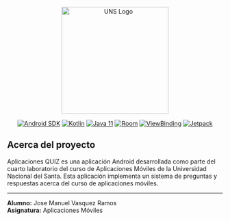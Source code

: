 <p align="center"><a href="https://www.uns.edu.pe" target="_blank"><img src="https://upload.wikimedia.org/wikipedia/commons/1/1a/Universidad_Nacional_del_Santa_Logo.png" width="250" alt="UNS Logo"></a></p>

<p align="center">
  <a href="https://developer.android.com/"><img src="https://img.shields.io/badge/Android-35-brightgreen?logo=android" alt="Android SDK"></a>
  <a href="https://kotlinlang.org/"><img src="https://img.shields.io/badge/Kotlin-1.9.20-7F52FF?logo=kotlin&logoColor=white" alt="Kotlin"></a>
  <a href="https://www.java.com/"><img src="https://img.shields.io/badge/Java-11-%23ED8B00?logo=openjdk&logoColor=white" alt="Java 11"></a>
  <a href="https://developer.android.com/training/data-storage/room"><img src="https://img.shields.io/badge/Room-✓-darkcyan?logo=sqlite&logoColor=white" alt="Room"></a>
  <a href="https://developer.android.com/topic/libraries/view-binding"><img src="https://img.shields.io/badge/ViewBinding-✓-orange" alt="ViewBinding"></a>
  <a href="https://developer.android.com/jetpack"><img src="https://img.shields.io/badge/Jetpack-✓-%234285F4" alt="Jetpack"></a>
</p>

## Acerca del proyecto
Aplicaciones QUIZ es una aplicación Android desarrollada como parte del cuarto laboratorio del curso de Aplicaciones Móviles de la Universidad Nacional del Santa. Esta aplicación implementa un sistema de preguntas y respuestas acerca del curso de aplicaciones móviles.

___

**Alumno:** Jose Manuel Vasquez Ramos  
**Asignatura:** Aplicaciones Móviles
